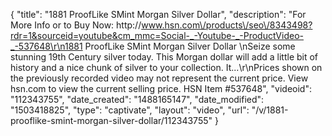 {
    "title": "1881 ProofLike SMint Morgan Silver Dollar",
    "description": "For More Info or to Buy Now: http:\/\/www.hsn.com\/products\/seo\/8343498?rdr=1&sourceid=youtube&cm_mmc=Social-_-Youtube-_-ProductVideo-_-537648\r\n1881 ProofLike SMint Morgan Silver Dollar   \nSeize some stunning 19th Century silver today. This Morgan dollar will add a little bit of history and a nice chunk of silver to your collection. It...\r\nPrices shown on the previously recorded video may not represent the current price.  View hsn.com to view the current selling price. HSN Item #537648",
    "videoid": "112343755",
    "date_created": "1488165147",
    "date_modified": "1503418825",
    "type": "captivate",
    "layout": "video",
    "url": "\/v\/1881-prooflike-smint-morgan-silver-dollar\/112343755"
}
